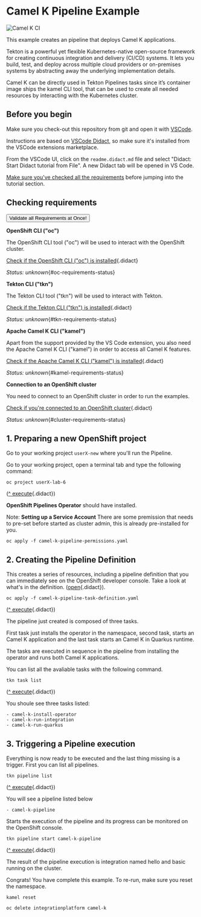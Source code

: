 # Camel K Pipeline Example
 
![Camel K CI](https://github.com/openshift-integration/camel-k-example-basic/workflows/Camel%20K%20CI/badge.svg)

This example creates an pipeline that deploys Camel K applications.

Tekton is a powerful yet flexible Kubernetes-native open-source framework for creating continuous integration and delivery (CI/CD) systems. It lets you build, test, and deploy across multiple cloud providers or on-premises systems by abstracting away the underlying implementation details.

Camel K can be directly used in Tekton Pipelines tasks since it’s container image ships the kamel CLI tool, that can be used to create all needed resources by interacting with the Kubernetes cluster.

## Before you begin

Make sure you check-out this repository from git and open it with [VSCode](https://code.visualstudio.com/).

Instructions are based on [VSCode Didact](https://github.com/redhat-developer/vscode-didact), so make sure it's installed
from the VSCode extensions marketplace.

From the VSCode UI, click on the `readme.didact.md` file and select "Didact: Start Didact tutorial from File". A new Didact tab will be opened in VS Code.

[Make sure you've checked all the requirements](./requirements.didact.md) before jumping into the tutorial section.

## Checking requirements

<a href='didact://?commandId=vscode.didact.validateAllRequirements' title='Validate all requirements!'><button>Validate all Requirements at Once!</button></a>


**OpenShift CLI ("oc")**

The OpenShift CLI tool ("oc") will be used to interact with the OpenShift cluster.

[Check if the OpenShift CLI ("oc") is installed](didact://?commandId=vscode.didact.cliCommandSuccessful&text=oc-requirements-status$$oc%20help "Tests to see if `oc help` returns a 0 return code"){.didact}

*Status: unknown*{#oc-requirements-status}

**Tekton CLI ("tkn")**

The Tekton CLI tool ("tkn") will be used to interact with Tekton.

[Check if the Tekton CLI ("tkn") is installed](didact://?commandId=vscode.didact.cliCommandSuccessful&text=tkn-requirements-status$$tkn%20help "Tests to see if `tkn help` returns a 0 return code"){.didact}

*Status: unknown*{#tkn-requirements-status}

**Apache Camel K CLI ("kamel")**

Apart from the support provided by the VS Code extension, you also need the Apache Camel K CLI ("kamel") in order to 
access all Camel K features.

[Check if the Apache Camel K CLI ("kamel") is installed](didact://?commandId=vscode.didact.requirementCheck&text=kamel-requirements-status$$kamel%20version$$Camel%20K%20Client&completion=Apache%20Camel%20K%20CLI%20is%20available%20on%20this%20system. "Tests to see if `kamel version` returns a result"){.didact}

*Status: unknown*{#kamel-requirements-status}


**Connection to an OpenShift cluster**

You need to connect to an OpenShift cluster in order to run the examples.

[Check if you're connected to an OpenShift cluster](didact://?commandId=vscode.didact.requirementCheck&text=cluster-requirements-status$$oc%20get%20project$$NAME&completion=OpenShift%20is%20connected. "Tests to see if `kamel version` returns a result"){.didact}

*Status: unknown*{#cluster-requirements-status}




## 1. Preparing a new OpenShift project

Go to your working project `userX-new` where you'll run the Pipeline.

Go to your working project, open a terminal tab and type the following command:


```
oc project userX-lab-6
```
([^ execute](didact://?commandId=vscode.didact.sendNamedTerminalAString&text=camelTerm$$oc%20project%20userX-lab-6&completion=Use%20your%20namespace. "Opens a new terminal and sends the command above"){.didact})


**OpenShift Pipelines Operator** should have installed. 

Note: 
**Setting up a Service Account**
There are some premission that needs to pre-set before started as cluster admin, this is already pre-installed for you.

```
oc apply -f camel-k-pipeline-permissions.yaml
```


## 2. Creating the Pipeline Definition

This creates a series of resources, including a pipeline definition that you can immediately see on the OpenShift developer console. 
Take a look at what's in the definition. ([open](didact://?commandId=vscode.openFolder&projectFilePath=../camel-k-example-tekton/camel-k-pipeline-permissions.yaml&completion=Opened%20the%20camel-k-pipeline-permissions.yaml%20file "Opens the InvoiceService.groovy file"){.didact}).

```
oc apply -f camel-k-pipeline-task-definition.yaml
```
([^ execute](didact://?commandId=vscode.didact.sendNamedTerminalAString&text=camelTerm$$oc%20apply%20-f%20camel-k-pipeline-task-definition.yaml&completion=pipeline%20configured. "Opens a new terminal and sends the command above"){.didact})

The pipeline just created is composed of three tasks.

First task just installs the operator in the namespace, second task, starts an Camel K application and the last task starts an Camel K in Quarkus runtime.

The tasks are executed in sequence in the pipeline from installing the operator and runs both Camel K applications.

You can list all the avaliable tasks with the following command.

```
tkn task list
```
([^ execute](didact://?commandId=vscode.didact.sendNamedTerminalAString&text=camelTerm$$tkn%20task%20list "Opens a new terminal and sends the command above"){.didact})

You shoule see three tasks listed:

    - camel-k-install-operator   
    - camel-k-run-integration    
    - camel-k-run-quarkus        


## 3. Triggering a Pipeline execution

Everything is now ready to be executed and the last thing missing is a trigger. First you can list all pipelines.

```
tkn pipeline list
```
([^ execute](didact://?commandId=vscode.didact.sendNamedTerminalAString&text=camelTerm$$tkn%20pipeline%20list "Opens a new terminal and sends the command above"){.didact})

You will see a pipeline listed below

    - camel-k-pipeline

Starts the execution of the pipeline and its progress can be monitored on the OpenShift console.

```
tkn pipeline start camel-k-pipeline
```
([^ execute](didact://?commandId=vscode.didact.sendNamedTerminalAString&text=camelTerm$$tkn%20pipeline%20start%20camel-k-pipeline "Opens a new terminal and sends the command above"){.didact})

The result of the pipeline execution is integration named hello and basic running on the cluster.


Congrats! You have complete this example. To re-run, make sure you reset the namespace.

```
kamel reset

oc delete integrationplatform camel-k
```